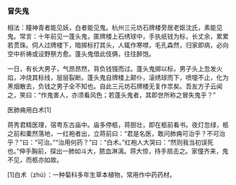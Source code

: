 <script type="text/javascript">
    var head = document.getElementsByTagName('head')[0];
    cssURL = '/public/article_1.css';
    linkTag = document.createElement('link');
    linkTag.href = cssURL;
    linkTag.setAttribute('type','text/css');
    linkTag.setAttribute('rel','stylesheet');
    head.appendChild(linkTag);
</script>
### 冒失鬼

相法：瞳神青者能见妖，白者能见鬼。杭州三元坊石牌楼旁居老妪沈氏，素能见鬼。常言：十年前见一蓬头鬼，匿牌楼上石绣球中，手执纸钱为标，长丈余，累累若贯珠。伺人过牌楼下，暗掷标打其头，人辄作寒噤，毛孔森然，归家即病，必向空中祈祷或设野祭方愈。蓬头鬼借此伎俩，往往醉饱。

一日，有长大男子，气昂昂然，背负钱镪而过。蓬头鬼掷以标，男子头上忽发火焰，冲烧其标线，层层裂断。蓬头鬼自牌楼上颠仆，滚绣球而下，喷嚏不止，化为黑烟散去，负钱之男子全不知也。自此三元坊石牌楼无复作祟矣。吾友方子云闻之，笑曰：“作鬼害人，亦须看风色；若蓬头鬼者，其即世所称之冒失鬼乎？”

医肺痈用白术[1]

蒋秀君精医理，宿粤东古庙中。庙多停柩，蒋胆壮，即在柩前看书。夜灯忽绿，柩之前和橐然落地，一红袍者出，立蒋前曰：“君是名医，敢问肺痈可治乎？不可治乎？”曰：“可治。”“治用何药？”曰：“白术。”红袍人大哭曰：“然则我当初误死也。”伸手胸前，探出一肺如斗大，脓血淋漓。蒋大惊，持手扇击之。家僮齐来，鬼不见，而柩亦如故。

[1]白术（zhú）：一种菊科多年生草本植物，常用作中药药材。

